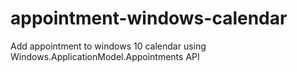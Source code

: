 # appointment-windows-calendar
Add appointment to windows 10 calendar using Windows.ApplicationModel.Appointments API
